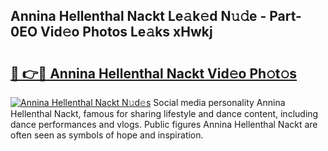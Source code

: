 ## Annina Hellenthal Nackt Le𝚊k𝚎d N𝚞𝚍e - Part-0EO Vid𝚎o Photos Le𝚊ks xHwkj

# <h2><a href="http://fb6w6l.evod.top/?m=Annina+Hellenthal+Nackt">🔗 👉🔴 Annina Hellenthal Nackt Vid𝚎o Ph𝚘t𝚘s</a></h2>

[![Annina Hellenthal Nackt N𝚞d𝚎s](https://i.imgur.com/8V9OHl7.gif)](http://fb6w6l.evod.top/?m=Annina+Hellenthal+Nackt)
Social media personality Annina Hellenthal Nackt, famous for sharing lifestyle and dance content, including dance performances and vlogs. Public figures Annina Hellenthal Nackt are often seen as symbols of hope and inspiration. 
